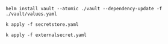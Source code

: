 ```
helm install vault --atomic ./vault --dependency-update -f ./vault/values.yaml
```

```
k apply -f secretstore.yaml   
```

```
k apply -f externalsecret.yaml
```